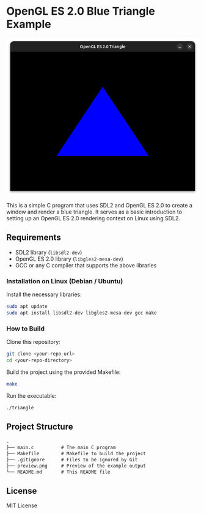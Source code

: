 # OpenGL ES 2.0 Blue Triangle Example

![Preview](./preview.png)

This is a simple C program that uses SDL2 and OpenGL ES 2.0 to create a window and render a blue triangle. It serves as a basic introduction to setting up an OpenGL ES 2.0 rendering context on Linux using SDL2.

## Requirements

- SDL2 library (`libsdl2-dev`)
- OpenGL ES 2.0 library (`libgles2-mesa-dev`)
- GCC or any C compiler that supports the above libraries

### Installation on Linux (Debian / Ubuntu)

Install the necessary libraries:

```bash
sudo apt update
sudo apt install libsdl2-dev libgles2-mesa-dev gcc make
```

### How to Build

Clone this repository:

```bash
git clone <your-repo-url>
cd <your-repo-directory>
```

Build the project using the provided Makefile:

```bash
make
```

Run the executable:

```bash
./triangle
```

## Project Structure

```
.
├── main.c          # The main C program
├── Makefile        # Makefile to build the project
├── .gitignore      # Files to be ignored by Git
├── preview.png     # Preview of the example output
└── README.md       # This README file
```

## License

MIT License
